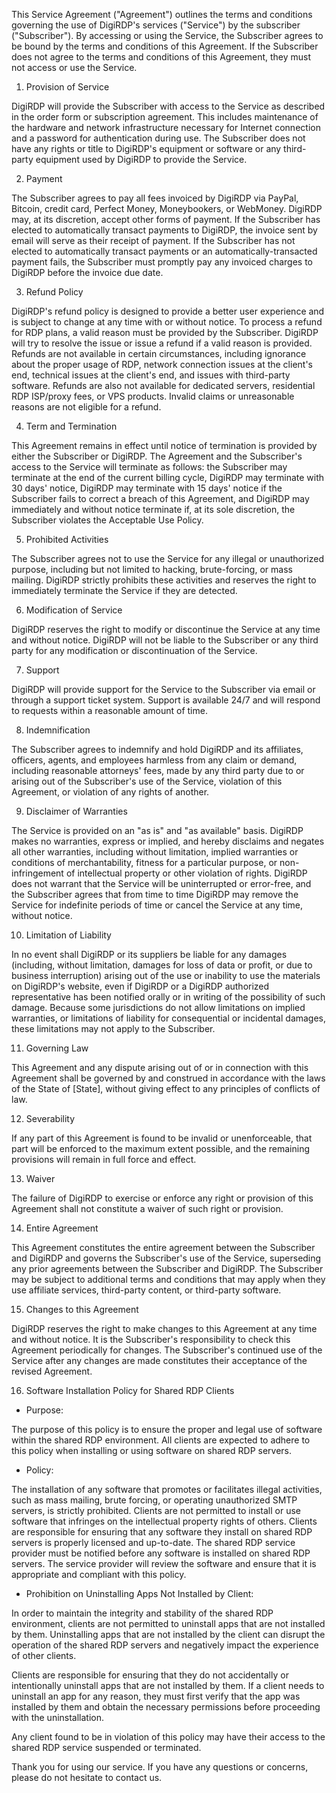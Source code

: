 This Service Agreement ("Agreement") outlines the terms and conditions governing the use of DigiRDP's services ("Service") by the subscriber ("Subscriber"). By accessing or using the Service, the Subscriber agrees to be bound by the terms and conditions of this Agreement. If the Subscriber does not agree to the terms and conditions of this Agreement, they must not access or use the Service.

1. Provision of Service

DigiRDP will provide the Subscriber with access to the Service as described in the order form or subscription agreement. This includes maintenance of the hardware and network infrastructure necessary for Internet connection and a password for authentication during use. The Subscriber does not have any rights or title to DigiRDP's equipment or software or any third-party equipment used by DigiRDP to provide the Service.

2. Payment

The Subscriber agrees to pay all fees invoiced by DigiRDP via PayPal, Bitcoin, credit card, Perfect Money, Moneybookers, or WebMoney. DigiRDP may, at its discretion, accept other forms of payment. If the Subscriber has elected to automatically transact payments to DigiRDP, the invoice sent by email will serve as their receipt of payment. If the Subscriber has not elected to automatically transact payments or an automatically-transacted payment fails, the Subscriber must promptly pay any invoiced charges to DigiRDP before the invoice due date.

3. Refund Policy

DigiRDP's refund policy is designed to provide a better user experience and is subject to change at any time with or without notice. To process a refund for RDP plans, a valid reason must be provided by the Subscriber. DigiRDP will try to resolve the issue or issue a refund if a valid reason is provided. Refunds are not available in certain circumstances, including ignorance about the proper usage of RDP, network connection issues at the client's end, technical issues at the client's end, and issues with third-party software. Refunds are also not available for dedicated servers, residential RDP ISP/proxy fees, or VPS products. Invalid claims or unreasonable reasons are not eligible for a refund.

4. Term and Termination

This Agreement remains in effect until notice of termination is provided by either the Subscriber or DigiRDP. The Agreement and the Subscriber's access to the Service will terminate as follows: the Subscriber may terminate at the end of the current billing cycle, DigiRDP may terminate with 30 days' notice, DigiRDP may terminate with 15 days' notice if the Subscriber fails to correct a breach of this Agreement, and DigiRDP may immediately and without notice terminate if, at its sole discretion, the Subscriber violates the Acceptable Use Policy.

5. Prohibited Activities

The Subscriber agrees not to use the Service for any illegal or unauthorized purpose, including but not limited to hacking, brute-forcing, or mass mailing. DigiRDP strictly prohibits these activities and reserves the right to immediately terminate the Service if they are detected.


6. Modification of Service

DigiRDP reserves the right to modify or discontinue the Service at any time and without notice. DigiRDP will not be liable to the Subscriber or any third party for any modification or discontinuation of the Service.

7. Support

DigiRDP will provide support for the Service to the Subscriber via email or through a support ticket system. Support is available 24/7 and will respond to requests within a reasonable amount of time.

8. Indemnification

The Subscriber agrees to indemnify and hold DigiRDP and its affiliates, officers, agents, and employees harmless from any claim or demand, including reasonable attorneys' fees, made by any third party due to or arising out of the Subscriber's use of the Service, violation of this Agreement, or violation of any rights of another.

9. Disclaimer of Warranties

The Service is provided on an "as is" and "as available" basis. DigiRDP makes no warranties, express or implied, and hereby disclaims and negates all other warranties, including without limitation, implied warranties or conditions of merchantability, fitness for a particular purpose, or non-infringement of intellectual property or other violation of rights. DigiRDP does not warrant that the Service will be uninterrupted or error-free, and the Subscriber agrees that from time to time DigiRDP may remove the Service for indefinite periods of time or cancel the Service at any time, without notice.

10. Limitation of Liability

In no event shall DigiRDP or its suppliers be liable for any damages (including, without limitation, damages for loss of data or profit, or due to business interruption) arising out of the use or inability to use the materials on DigiRDP's website, even if DigiRDP or a DigiRDP authorized representative has been notified orally or in writing of the possibility of such damage. Because some jurisdictions do not allow limitations on implied warranties, or limitations of liability for consequential or incidental damages, these limitations may not apply to the Subscriber.

11. Governing Law

This Agreement and any dispute arising out of or in connection with this Agreement shall be governed by and construed in accordance with the laws of the State of [State], without giving effect to any principles of conflicts of law.

12. Severability

If any part of this Agreement is found to be invalid or unenforceable, that part will be enforced to the maximum extent possible, and the remaining provisions will remain in full force and effect.

13. Waiver

The failure of DigiRDP to exercise or enforce any right or provision of this Agreement shall not constitute a waiver of such right or provision.

14. Entire Agreement

This Agreement constitutes the entire agreement between the Subscriber and DigiRDP and governs the Subscriber's use of the Service, superseding any prior agreements between the Subscriber and DigiRDP. The Subscriber may be subject to additional terms and conditions that may apply when they use affiliate services, third-party content, or third-party software.

15. Changes to this Agreement

DigiRDP reserves the right to make changes to this Agreement at any time and without notice. It is the Subscriber's responsibility to check this Agreement periodically for changes. The Subscriber's continued use of the Service after any changes are made constitutes their acceptance of the revised Agreement.

16. Software Installation Policy for Shared RDP Clients

- Purpose:

The purpose of this policy is to ensure the proper and legal use of software within the shared RDP environment. All clients are expected to adhere to this policy when installing or using software on shared RDP servers.

- Policy:

The installation of any software that promotes or facilitates illegal activities, such as mass mailing, brute forcing, or operating unauthorized SMTP servers, is strictly prohibited.
Clients are not permitted to install or use software that infringes on the intellectual property rights of others.
Clients are responsible for ensuring that any software they install on shared RDP servers is properly licensed and up-to-date.
The shared RDP service provider must be notified before any software is installed on shared RDP servers. The service provider will review the software and ensure that it is appropriate and compliant with this policy.

- Prohibition on Uninstalling Apps Not Installed by Client:

In order to maintain the integrity and stability of the shared RDP environment, clients are not permitted to uninstall apps that are not installed by them. Uninstalling apps that are not installed by the client can disrupt the operation of the shared RDP servers and negatively impact the experience of other clients.

Clients are responsible for ensuring that they do not accidentally or intentionally uninstall apps that are not installed by them. If a client needs to uninstall an app for any reason, they must first verify that the app was installed by them and obtain the necessary permissions before proceeding with the uninstallation.

Any client found to be in violation of this policy may have their access to the shared RDP service suspended or terminated.


Thank you for using our service. If you have any questions or concerns, please do not hesitate to contact us.